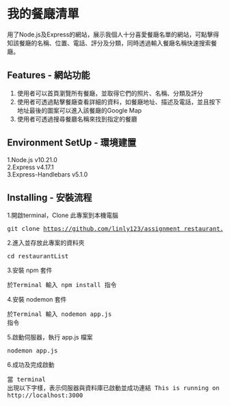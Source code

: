 我的餐廰清單
====
用了Node.js及Express的網站，展示我個人十分喜愛餐廰名單的網站，可點擊得知該餐廰的名稱、位置、電話、評分及分類，同時透過輸入餐廰名稱快速搜索餐廰。

Features - 網站功能
----
1. 使用者可以首頁瀏覽所有餐廰，並取得它們的照片、名稱、分類及評分
2. 使用者可透過點擊餐廰查看詳細的資料，如餐廰地址、描述及電話，並且按下地址最後的圖案可以進入該餐廰的Google Map
3. 使用者可透過搜尋餐廳名稱來找到指定的餐廳

Environment SetUp - 環境建置
----
1.Node.js v10.21.0<br>2.Express v4.17.1<br>3.Express-Handlebars v5.1.0

Installing - 安裝流程
----
1.開啟terminal，Clone 此專案到本機電腦<br><pre>git clone https://github.com/linly123/assignment_restaurant.git</pre>
  
2.進入並存放此專案的資料夾<br><pre>cd restaurantList</pre>
  
3.安裝 npm 套件<br><pre>於Terminal 輸入 npm install 指令</pre>

4.安裝 nodemon 套件<br><pre>於Terminal 輸入 nodemon app.js 指令</pre>

5.啟動伺服器，執行 app.js 檔案<br><pre>nodemon app.js</pre>

6.成功及完成啟動<br><pre>當 terminal 出現以下字樣，表示伺服器與資料庫已啟動並成功連結
This is running on http://localhost:3000</pre>
